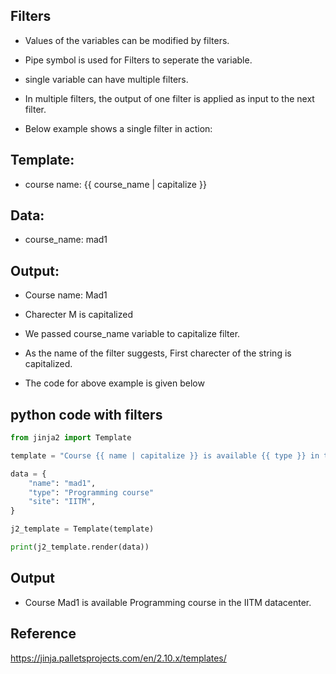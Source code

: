 ## Filters 
- Values of the variables can be modified by filters. 
- Pipe symbol is used for Filters to seperate the variable. 
- single variable can have multiple filters. 
- In multiple filters, the output of one filter is applied as input to the next filter.

- Below example shows a single filter in action:

## Template:

- course name: {{ course_name | capitalize }}

## Data:

- course_name: mad1 
## Output: 
- Course name: Mad1
- Charecter M is capitalized

- We passed course_name variable to capitalize filter. 
- As the name of the filter suggests, First charecter of the string is capitalized. 


- The code for above example is given below

## python code with filters

```python linenums="1"
from jinja2 import Template

template = "Course {{ name | capitalize }} is available {{ type }} in the {{ site }} datacenter."

data = {
    "name": "mad1",
    "type": "Programming course"
    "site": "IITM",
}

j2_template = Template(template)

print(j2_template.render(data))

```
## Output 
- Course Mad1 is available Programming course in the IITM datacenter.



## Reference
https://jinja.palletsprojects.com/en/2.10.x/templates/



